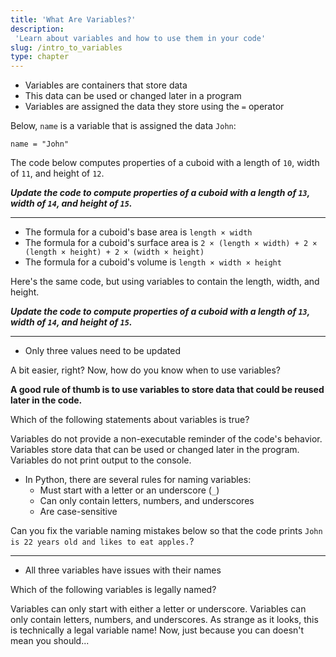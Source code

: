 ```yaml
---
title: 'What Are Variables?'
description:
 'Learn about variables and how to use them in your code'
slug: /intro_to_variables
type: chapter
---
```


<!-- EXERCISE { -->

<exercise id="1" title="Introduction to Variables">

- Variables are containers that store data
- This data can be used or changed later in a program
- Variables are assigned the data they store using the `=` operator

Below, `name` is a variable that is assigned the data `John`:
```
name = "John"
```

The code below computes properties of a cuboid with a length of `10`, width of `11`, and height of `12`.

***Update the code to compute properties of a cuboid with a length of `13`, width of `14`, and height of `15`.***

<hr>

<codeblock id="intro_to_variables_01a">

- The formula for a cuboid's base area is `length × width`
- The formula for a cuboid's surface area is `2 × (length × width) + 2 × (length × height) + 2 × (width × height)`
- The formula for a cuboid's volume is `length × width × height`

</codeblock>

Here's the same code, but using variables to contain the length, width, and height.

***Update the code to compute properties of a cuboid with a length of `13`, width of `14`, and height of `15`.***

<hr>

<codeblock id="intro_to_variables_01b">

- Only three values need to be updated

</codeblock>

A bit easier, right? Now, how do you know when to use variables?

**A good rule of thumb is to use variables to store data that could be reused later in the code.**

</exercise>

<!-- EXERCISE } -->

<!-- EXERCISE { -->

<exercise id="2" title="Check: Introduction to Variables">

Which of the following statements about variables is true?

<choice>

<opt text="Variables provide a non-executable reminder of the code's behavior">
Variables do not provide a non-executable reminder of the code's behavior.
</opt>

<opt text="Variables store data that can be used or changed later in the program" correct="true">
Variables store data that can be used or changed later in the program.
</opt>

<opt text="Variables print output to the console">
Variables do not print output to the console.
</opt>

</choice>

</exercise>

<!-- EXERCISE } -->

<!-- EXERCISE { -->

<exercise id="3" title="Naming Variables">

- In Python, there are several rules for naming variables:
    - Must start with a letter or an underscore (`_`)
    - Can only contain letters, numbers, and underscores
    - Are case-sensitive

Can you fix the variable naming mistakes below so that the code prints `John is 22 years old and likes to eat apples.`?

<hr>

<codeblock id="intro_to_variables_03">

- All three variables have issues with their names

</codeblock>

</exercise>

<!-- EXERCISE } -->

<!-- EXERCISE { -->

<exercise id="4" title="Check: Naming Variables">

Which of the following variables is legally named?

<choice>

<opt text="3rd_item">
Variables can only start with either a letter or underscore.
</opt>

<opt text="third#_item">
Variables can only contain letters, numbers, and underscores.
</opt>

<opt text="thIRD___it3m" correct=true>
As strange as it looks, this is technically a legal variable name!
Now, just because you can doesn't mean you should...
</opt>

</choice>

</exercise>

<!-- EXERCISE } -->
